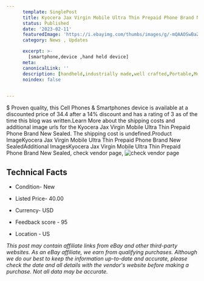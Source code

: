 ```yaml
---
      template: SinglePost
      title: Kyocera Jax Virgin Mobile Ultra Thin Prepaid Phone Brand New Sealed
      status: Published
      date: '2023-02-11'
      featuredImage: 'https://i.ebayimg.com/thumbs/images/g/-mQAAOSwBaZj5csM/s-l225.jpg'
      category: News , Updates

      excerpt: >-
        [smartphone,device ,hand held device]
      meta:
      canonicalLink: ''
      description: [handheld,industrially made,well crafted,Portable,Mobile,Compact,Convenient,Lightweight,Maneuverable,Man-portable,Miniature,Carriable,Hand-held,Light,Holdable,Transportable,Mobile device,Pocket-sized,On-the-go,Wireless,Cordless,Compact size,Convenient size, smartphone,device ,hand held device]
      noindex: false

        
---
```

$
    Proven quality, this Cell Phones & Smartphones device is available at a discounted price of 34.4 after a 14% discount and has a rating of 3 as of the time this blog was written.Learn More about the shipping costs and additional image urls for the Kyocera Jax Virgin Mobile Ultra Thin Prepaid Phone Brand New Sealed. The shipping cost is undefined.Product ImageKyocera Jax Virgin Mobile Ultra Thin Prepaid Phone Brand New SealedAdditional ImagesKyocera Jax Virgin Mobile Ultra Thin Prepaid Phone Brand New Sealed, check vendor page, ![check vendor page](https://origin-galleryplus.ebayimg.com/ws/web/385405941674_2_0_1/225x225.jpg,https://origin-galleryplus.ebayimg.com/ws/web/385405941674_3_0_1/225x225.jpg,https://origin-galleryplus.ebayimg.com/ws/web/385405941674_4_0_1/225x225.jpg,https://origin-galleryplus.ebayimg.com/ws/web/385405941674_5_0_1/225x225.jpg,https://origin-galleryplus.ebayimg.com/ws/web/385405941674_6_0_1/225x225.jpg,https://origin-galleryplus.ebayimg.com/ws/web/385405941674_7_0_1/225x225.jpg,https://origin-galleryplus.ebayimg.com/ws/web/385405941674_8_0_1/225x225.jpg,https://origin-galleryplus.ebayimg.com/ws/web/385405941674_9_0_1/225x225.jpg,https://origin-galleryplus.ebayimg.com/ws/web/385405941674_10_0_1/225x225.jpg,https://origin-galleryplus.ebayimg.com/ws/web/385405941674_11_0_1/225x225.jpg)
    
    

 ## Technical Facts 



     
      

 - Condition- New 


      

 - Listed Price- 40.00 


      

 - Currency- USD 


      

 - Feedback score - 95 


      

 - Location - US 


      
      

 *_This post may contain affiliate links from eBay and other third-party websites. As an eBay affiliate, we earn from qualifying purchases. Although we do our best to keep the information up-to-date and accurate, please check the date and all details with the vendor's website before making a purchase. Not all data may be accurate._*



    
    
    
    
    